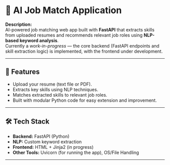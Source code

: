 # 🧠 AI Job Match Application

**Description:**  
AI-powered job matching web app built with **FastAPI** that extracts skills from uploaded resumes and recommends relevant job roles using **NLP-based keyword analysis**.  
Currently a *work-in-progress* — the core backend (FastAPI endpoints and skill extraction logic) is implemented, with the frontend under development.

---

## 🚀 Features
- Upload your resume (text file or PDF).  
- Extracts key skills using NLP techniques.  
- Matches extracted skills to relevant job roles.  
- Built with modular Python code for easy extension and improvement.

---

## 🛠️ Tech Stack
- **Backend:** FastAPI (Python)
- **NLP:** Custom keyword extraction
- **Frontend:** HTML + Jinja2 (in progress)
- **Other Tools:** Uvicorn (for running the app), OS/File Handling

---
